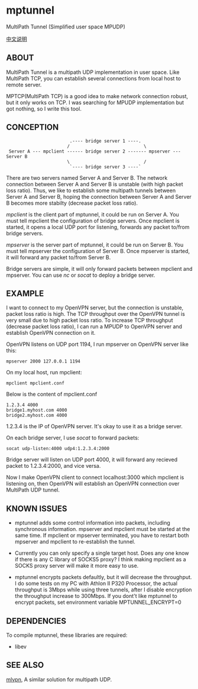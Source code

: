# mptunnel
MultiPath Tunnel (Simplified user space MPUDP)

[中文说明](README.zh_CN.md)

## ABOUT

MultiPath Tunnel is a multipath UDP implementation in user space. Like MultiPath TCP, you can establish
several connections from local host to remote server.

MPTCP(MultiPath TCP) is a good idea to make network connection robust, but it only works on TCP. I was
searching for MPUDP implementation but got nothing, so I write this tool.


## CONCEPTION

```
                        .---- bridge server 1 ----.
                       /                            \
 Server A --- mpclient ------ bridge server 2 ------- mpserver --- Server B
                       \                            /
                        `---- bridge server 3 ----`
```

There are two servers named Server A and Server B. The network connection between Server A and Server B is
unstable (with high packet loss ratio). Thus, we like to establish some multipath tunnels between Server A
and Server B, hoping the connection between Server A and Server B becomes more stabilty (decrease
packet loss ratio).

_mpclient_ is the client part of mptunnel, it could be run on Server A. You must tell mpclient the
configuration of bridge servers. Once mpclient is started, it opens a local UDP port for listening, forwards
any packet to/from bridge servers.

_mpserver_ is the server part of mptunnel, it could be run on Server B. You must tell mpserver the
configuration of Server B. Once mpserver is started, it will forward any packet to/from Server B.

Bridge servers are simple, it will only forward packets between mpclient and mpserver. You can use _nc_ or _socat_ to deploy a bridge server.


## EXAMPLE

I want to connect to my OpenVPN server, but the connection is unstable, packet loss ratio is high. The
TCP throughput over the OpenVPN tunnel is very small due to high packet loss ratio. To increase TCP
throughput (decrease packet loss ratio), I can run a MPUDP to OpenVPN server and establish OpenVPN connection
on it.

OpenVPN listens on UDP port 1194, I run mpserver on OpenVPN server like this:

```
mpserver 2000 127.0.0.1 1194
```

On my local host, run mpclient:

```
mpclient mpclient.conf
```

Below is the content of mpclient.conf 

```
1.2.3.4 4000
bridge1.myhost.com 4000
bridge2.myhost.com 4000
```

1.2.3.4 is the IP of OpenVPN server. It's okay to use it as a bridge server.

On each bridge server, I use _socat_ to forward packets:

```
socat udp-listen:4000 udp4:1.2.3.4:2000
```

Bridge server will listen on UDP port 4000, it will forward any recieved packet to 1.2.3.4:2000, and vice versa.


Now I make OpenVPN client to connect localhost:3000 which mpclient is listening on, then OpenVPN will
establish an OpenVPN connection over MultiPath UDP tunnel.


## KNOWN ISSUES

* mptunnel adds some control information into packets, including synchronous information. mpserver and mpclient must be started at the same time. If mpclient or mpserver terminated, you have to restart both mpserver and mpclient to re-establish the tunnel.

* Currently you can only specify a single target host. Does any one know if there is any C library of SOCKS5 proxy? I think making mpclient as a SOCKS proxy server will make it more easy to use.

* mptunnel encrypts packets defaultly, but it will decrease the throughput. I do some tests on my PC with Athlon II P320 Processor, the actual throughput is 3Mbps while using three tunnels, after I disable encryption the throughput increase to 300Mbps. If you dont't like mptunnel to encrypt packets, set environment variable MPTUNNEL_ENCRYPT=0

## DEPENDENCIES

To compile mptunnel, these libraries are required:

* libev

## SEE ALSO

[mlvpn](https://github.com/zehome/MLVPN/), A similar solution for multipath UDP.
